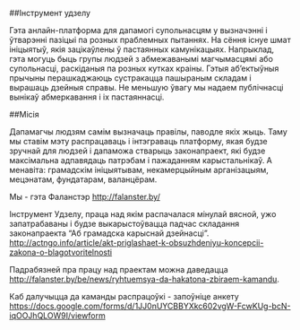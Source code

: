 ##Інструмент удзелу

Гэта анлайн-платформа для дапамогі супольнасцям у вызначэнні і ўтварэнні пазіцыі па розных праблемных пытаннях. На сёння існуе шмат ініцыятыў, якія зацікаўлены ў пастаянных камунікацыях. Напрыклад, гэта могуць быць групы людзей з абмежаванымі магчымасцямі або супольнасці, раскіданыя па розных кутках краіны. Гэтыя аб’ектыўныя прычыны перашкаджаюць сустракацца пашыраным складам і вырашаць дзейныя справы. Не меньшую ўвагу мы надаем публічнасці вынікаў абмеркавання і іх пастаяннасці.

##Місія

Дапамагчы людзям самім вызначаць правілы, паводле якіх жыць. Таму мы ставім мэту распрацаваць і інтэграваць платформу, якая будзе зручнай для людзей і дапаможа стварыць законапраект, які будзе максімальна адпавядаць патрэбам і пажаданням карыстальнiкаў. А менавіта: грамадскім ініцыятывам, некамерцыйным арганізацыям, мецэнатам, фундатарам, валанцёрам.

Мы - гэта Фаланстэр http://falanster.by/

Інструмент Удзелу, праца над якім распачалася мінулай вясной, ужо запатрабаваны і будзе выкарыстоўвацца падчас складання законапраекта “Аб грамадска карыснай дзейнасці”. http://actngo.info/article/akt-priglashaet-k-obsuzhdeniyu-koncepcii-zakona-o-blagotvoritelnosti


Падрабязней пра працу над праектам можна даведацца http://falanster.by/be/news/ryhtuemsya-da-hakatona-zbiraem-kamandu.


Каб далучыцца да каманды распрацоўкі - запоўніце анкету https://docs.google.com/forms/d/1JJ0nUYCBBYXkc602vgW-FcwKUg-bcN-iqOOJhQLOW9I/viewform